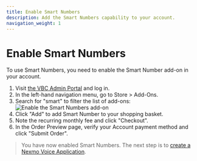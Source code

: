 ```yaml
---
title: Enable Smart Numbers
description: Add the Smart Numbers capability to your account.
navigation_weight: 1
---
```


# Enable Smart Numbers

To use Smart Numbers, you need to enable the Smart Number add-on in your account.

1. Visit [the VBC Admin Portal](https://admin.vonage.com) and log in.
2. In the left-hand navigation menu, go to Store > Add-Ons.
3. Search for "smart" to filter the list of add-ons:
![Enable the Smart Numbers add-on](/assets/images/vbc/enable-smart-numbers.png)
4. Click "Add" to add Smart Number to your shopping basket.
5. Note the recurring monthly fee and click "Checkout".
6. In the Order Preview page, verify your Account payment method and click "Submit Order".

> You have now enabled Smart Numbers. The next step is to [create a Nexmo Voice Application](/vonage-business-cloud/smart-numbers/guides/create-voice-application).
